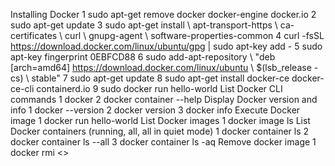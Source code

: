 Installing Docker
1  sudo apt-get remove docker docker-engine docker.io
2  sudo apt-get update
3  sudo apt-get install \ apt-transport-https \ ca-certificates \ curl \ gnupg-agent \ software-properties-common
4  curl -fsSL https://download.docker.com/linux/ubuntu/gpg | sudo apt-key add -
5  sudo apt-key fingerprint 0EBFCD88
6  sudo add-apt-repository \ "deb [arch=amd64] https://download.docker.com/linux/ubuntu \ $(lsb_release -cs) \ stable"
7  sudo apt-get update
8  sudo apt-get install docker-ce docker-ce-cli containerd.io
9  sudo docker run hello-world
List Docker CLI commands
1 docker
2 docker container --help
Display Docker version and info
1 docker --version
2 docker version
3 docker info
Execute Docker image
1 docker run hello-world
List Docker images
1 docker image ls
List Docker containers (running, all, all in quiet mode)
1 docker container ls
2 docker container ls --all
3 docker container ls -aq
Remove docker image
1 docker rmi <<imageName>>
